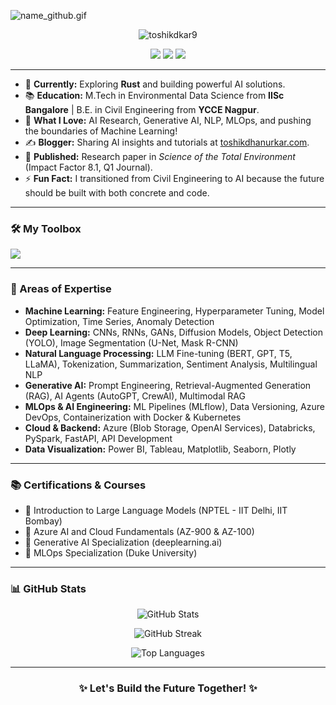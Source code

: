 ![name_github.gif](https://github.com/toshikdkar9/toshikdkar9/blob/main/name_github.gif)<!-- If you want the template for my gif, email me! -->
<p align="center">
  <img src="https://komarev.com/ghpvc/?username=toshikdkar9&label=Profile%20views&color=0e75b6&style=flat" alt="toshikdkar9" />
</p>

<p align="center">
  <a href="https://linkedin.com/in/toshikd/" target="blank"><img src="https://img.shields.io/badge/LinkedIn-Connect-blue?style=for-the-badge&logo=linkedin"></a>
  <a href="https://github.com/toshikdkar9" target="blank"><img src="https://img.shields.io/badge/GitHub-Follow-black?style=for-the-badge&logo=github"></a>
  <a href="https://scholar.google.co.in/citations?user=CNQaJEUAAAAJ&hl=en" target="blank"><img src="https://img.shields.io/badge/Google%20Scholar-Research-blueviolet?style=for-the-badge&logo=google-scholar"></a>
</p>

---

- 🌟 **Currently:** Exploring **Rust** and building powerful AI solutions.
- 📚 **Education:** M.Tech in Environmental Data Science from **IISc Bangalore** | B.E. in Civil Engineering from **YCCE Nagpur**.
- 🧠 **What I Love:** AI Research, Generative AI, NLP, MLOps, and pushing the boundaries of Machine Learning!
- ✍️ **Blogger:** Sharing AI insights and tutorials at [toshikdhanurkar.com](https://toshikdhanurkar.com/).
- 📄 **Published:** Research paper in *Science of the Total Environment* (Impact Factor 8.1, Q1 Journal).
- ⚡ **Fun Fact:** I transitioned from Civil Engineering to AI because the future should be built with both concrete and code.

---

<h3 align="left">🛠️ My Toolbox</h3>
<p align="left">
  <img src="https://skillicons.dev/icons?i=python,tensorflow,pytorch,docker,kubernetes,azure,git,html,css,linux,mysql,postgresql,mongodb,redis,fastapi,rust,pandas,opencv,seaborn,matplotlib,sklearn,flask" />
</p>

---

<h3 align="left">🚀 Areas of Expertise</h3>

- **Machine Learning:** Feature Engineering, Hyperparameter Tuning, Model Optimization, Time Series, Anomaly Detection
- **Deep Learning:** CNNs, RNNs, GANs, Diffusion Models, Object Detection (YOLO), Image Segmentation (U-Net, Mask R-CNN)
- **Natural Language Processing:** LLM Fine-tuning (BERT, GPT, T5, LLaMA), Tokenization, Summarization, Sentiment Analysis, Multilingual NLP
- **Generative AI:** Prompt Engineering, Retrieval-Augmented Generation (RAG), AI Agents (AutoGPT, CrewAI), Multimodal RAG
- **MLOps & AI Engineering:** ML Pipelines (MLflow), Data Versioning, Azure DevOps, Containerization with Docker & Kubernetes
- **Cloud & Backend:** Azure (Blob Storage, OpenAI Services), Databricks, PySpark, FastAPI, API Development
- **Data Visualization:** Power BI, Tableau, Matplotlib, Seaborn, Plotly

---

<h3 align="left">📚 Certifications & Courses</h3>

- 📜 Introduction to Large Language Models (NPTEL - IIT Delhi, IIT Bombay)
- 📜 Azure AI and Cloud Fundamentals (AZ-900 & AZ-100)
- 📜 Generative AI Specialization (deeplearning.ai)
- 📜 MLOps Specialization (Duke University)

---

<h3 align="left">📊 GitHub Stats</h3>
<p align="center">
  <img src="https://github-readme-stats.vercel.app/api?username=toshikdkar9&show_icons=true&theme=tokyonight" alt="GitHub Stats" />
</p>

<p align="center">
  <img src="https://github-readme-streak-stats.herokuapp.com/?user=toshikdkar9&theme=tokyonight" alt="GitHub Streak" />
</p>

<p align="center">
  <img src="https://github-readme-stats.vercel.app/api/top-langs/?username=toshikdkar9&layout=compact&theme=tokyonight" alt="Top Languages" />
</p>

---

<h3 align="center">✨ Let's Build the Future Together! ✨</h3>
